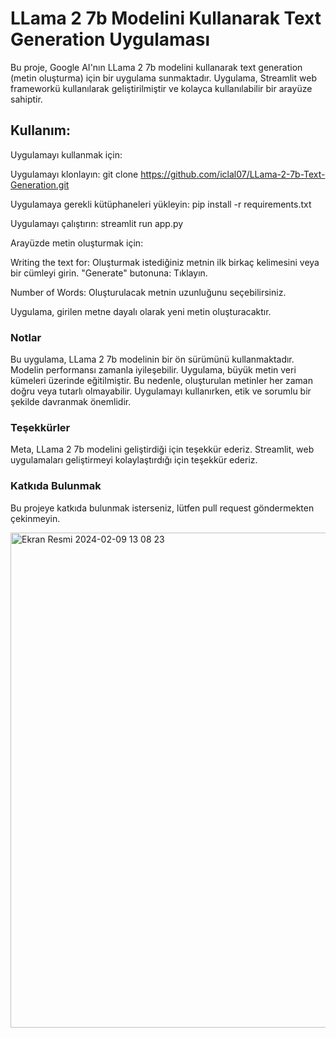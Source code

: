 
# LLama 2 7b Modelini Kullanarak Text Generation Uygulaması
Bu proje, Google AI'nın LLama 2 7b modelini kullanarak text generation (metin oluşturma) için bir uygulama sunmaktadır.
Uygulama, Streamlit web frameworkü kullanılarak geliştirilmiştir ve kolayca kullanılabilir bir arayüze sahiptir.

## Kullanım: 
Uygulamayı kullanmak için:

Uygulamayı klonlayın:
git clone https://github.com/iclal07/LLama-2-7b-Text-Generation.git

Uygulamaya gerekli kütüphaneleri yükleyin:
pip install -r requirements.txt

Uygulamayı çalıştırın:
streamlit run app.py

Arayüzde metin oluşturmak için:

Writing the text for:  Oluşturmak istediğiniz metnin ilk birkaç kelimesini veya bir cümleyi girin.
"Generate" butonuna: Tıklayın.

Number of Words: Oluşturulacak metnin uzunluğunu seçebilirsiniz.

Uygulama, girilen metne dayalı olarak yeni metin oluşturacaktır.


### Notlar
Bu uygulama, LLama 2 7b modelinin bir ön sürümünü kullanmaktadır. Modelin performansı zamanla iyileşebilir.
Uygulama, büyük metin veri kümeleri üzerinde eğitilmiştir. Bu nedenle, oluşturulan metinler her zaman doğru veya tutarlı olmayabilir.
Uygulamayı kullanırken, etik ve sorumlu bir şekilde davranmak önemlidir.

### Teşekkürler
Meta, LLama 2 7b modelini geliştirdiği için teşekkür ederiz.
Streamlit, web uygulamaları geliştirmeyi kolaylaştırdığı için teşekkür ederiz.

### Katkıda Bulunmak
Bu projeye katkıda bulunmak isterseniz, lütfen pull request göndermekten çekinmeyin.

<img width="792" alt="Ekran Resmi 2024-02-09 13 08 23" src="https://github.com/iclal07/LLama-2-7b-Text-Generation/assets/58071165/6eb25b27-7b0e-4b0a-84e0-2686295c6e48">



